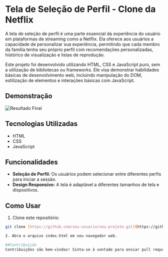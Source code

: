 # Tela de Seleção de Perfil - Clone da Netflix

A tela de seleção de perfil é uma parte essencial da experiência do usuário em plataformas de streaming como a Netflix. Ela oferece aos usuários a capacidade de personalizar sua experiência, permitindo que cada membro da família tenha seu próprio perfil com recomendações personalizadas, histórico de visualização e listas de reprodução.

Este projeto foi desenvolvido utilizando HTML, CSS e JavaScript puro, sem a utilização de bibliotecas ou frameworks. Ele visa demonstrar habilidades básicas de desenvolvimento web, incluindo manipulação do DOM, estilização de elementos e interações básicas com JavaScript.

## Demonstração

![Resultado Final](https://img001.prntscr.com/file/img001/x34pMw2IT-uFYhaEeFMlrw.png)

## Tecnologias Utilizadas

- HTML
- CSS
- JavaScript

## Funcionalidades

- **Seleção de Perfil:** Os usuários podem selecionar entre diferentes perfis para iniciar a sessão.
- **Design Responsivo:** A tela é adaptável a diferentes tamanhos de tela e dispositivos.

## Como Usar

1. Clone este repositório:

```bash
git clone [https://github.com/seu-usuario/seu-projeto.git](https://github.com/JoaoFernandesXD/profile-netflix.git)

2. Abra o arquivo index.html em seu navegador web.

##Contribuição
Contribuições são bem-vindas! Sinta-se à vontade para enviar pull requests com melhorias, correções de bugs, etc.
